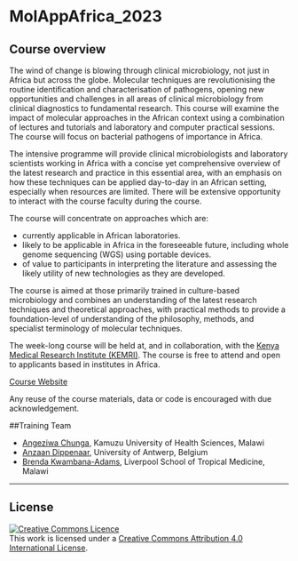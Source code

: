 # MolAppAfrica_2023

## Course overview

The wind of change is blowing through clinical microbiology, not just in Africa but across the globe. Molecular techniques are revolutionising the routine identification and characterisation of pathogens, opening new opportunities and challenges in all areas of clinical microbiology from clinical diagnostics to fundamental research. This course will examine the impact of molecular approaches in the African context using a combination of lectures and tutorials and laboratory and computer practical sessions. The course will focus on bacterial pathogens of importance in Africa.

The intensive programme will provide clinical microbiologists and laboratory scientists working in Africa with a concise yet comprehensive overview of the latest research and practice in this essential area, with an emphasis on how these techniques can be applied day-to-day in an African setting, especially when resources are limited. There will be extensive opportunity to interact with the course faculty during the course.

The course will concentrate on approaches which are:

- currently applicable in African laboratories.
- likely to be applicable in Africa in the foreseeable future, including whole genome sequencing (WGS) using portable devices.
- of value to participants in interpreting the literature and assessing the likely utility of new technologies as they are developed.

The course is aimed at those primarily trained in culture-based microbiology and combines an understanding of the latest research techniques and theoretical approaches, with practical methods to provide a foundation-level of understanding of the philosophy, methods, and specialist terminology of molecular techniques.

The week-long course will be held at, and in collaboration, with the [Kenya Medical Research Institute (KEMRI)](https://www.kemri.go.ke/). The course is free to attend and open to applicants based in institutes in Africa.

[Course Website](https://coursesandconferences.wellcomeconnectingscience.org/event/molecular-approaches-to-clinical-microbiology-in-africa-20230902/)

Any reuse of the course materials, data or code is encouraged with due acknowledgement.

##Training Team

- [Angeziwa Chunga](https://orcid.org/0000-0001-6500-2902), Kamuzu University of Health Sciences, Malawi
- [Anzaan Dippenaar](https://www.uantwerpen.be/en/staff/anzaan-dippenaar/), University of Antwerp, Belgium
- [Brenda Kwambana-Adams](https://www.lstmed.ac.uk/about/people/brenda-kwambana-adams), Liverpool School of Tropical Medicine, Malawi

******
## License
<a rel="license" href="http://creativecommons.org/licenses/by/4.0/"><img alt="Creative Commons Licence" style="border-width:0" src="https://i.creativecommons.org/l/by/4.0/88x31.png" /></a><br />This work is licensed under a <a rel="license" href="http://creativecommons.org/licenses/by/4.0/">Creative Commons Attribution 4.0 International License</a>.
